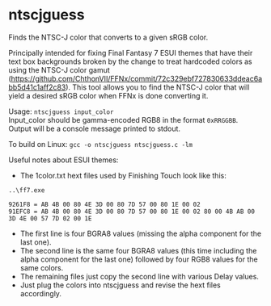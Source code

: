 # ntscjguess
Finds the NTSC-J color that converts to a given sRGB color.

Principally intended for fixing Final Fantasy 7 ESUI themes that have their text box backgrounds broken by the change to treat hardcoded colors as using the NTSC-J color gamut (https://github.com/ChthonVII/FFNx/commit/72c329ebf727830633ddeac6abb5d41c1aff2c83).
This tool allows you to find the NTSC-J color that will yield a desired sRGB color when FFNx is done converting it.

Usage:
`ntscjguess input_color`  
Input_color should be gamma-encoded RGB8 in the format `0xRRGGBB`.  
Output will be a console message printed to stdout.

To build on Linux:
`gcc -o ntscjguess ntscjguess.c -lm`

Useful notes about ESUI themes:
- The 1color.txt hext files used by Finishing Touch look like this:
```
..\ff7.exe

9261F8 = AB 4B 00 80 4E 3D 00 80 7D 57 00 80 1E 00 02
91EFC8 = AB 4B 00 80 4E 3D 00 80 7D 57 00 80 1E 00 02 80 00 4B AB 00 3D 4E 00 57 7D 02 00 1E
```
- The first line is four BGRA8 values (missing the alpha component for the last one).
- The second line is the same four BGRA8 values (this time including the alpha component for the last one) followed by four RGB8 values for the same colors.
- The remaining files just copy the second line with various Delay values.
- Just plug the colors into ntscjguess and revise the hext files accordingly.
